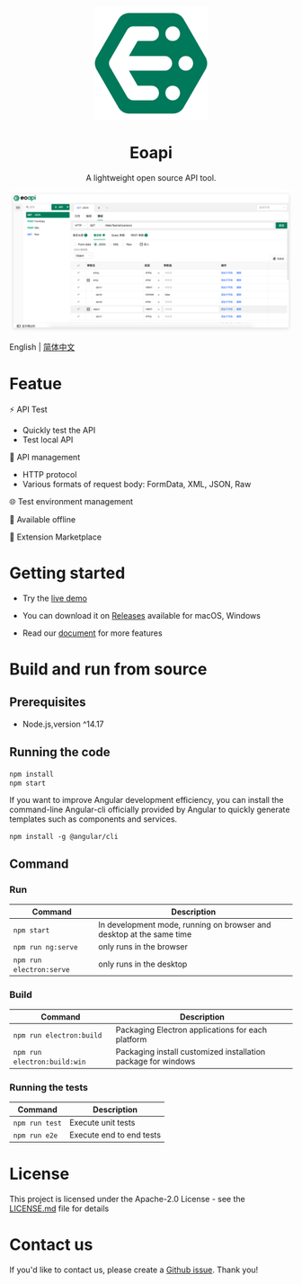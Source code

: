 <p align="center">
  <a href="https://github.com/eolinker/eoapi">
    <img width="200" src="./wiki/images/logo.png">
  </a>
</p>
<h1 align="center">Eoapi</h1>
<div align="center">
A lightweight open source API tool.
</div>

![](./wiki/images/preview_1.png)

English | [简体中文](wiki/README.zh_CN.md)

# Featue

⚡ API Test

- Quickly test the API
- Test local API

📃 API management

- HTTP protocol
- Various formats of request body: FormData, XML, JSON, Raw

🌐 Test environment management

📶 Available offline

🌱 Extension Marketplace

# Getting started

- Try the [live demo](https://demo.eoapi.io/)

- You can download it on [Releases](https://github.com/eolinker/eoapi/releases) available for macOS, Windows

- Read our [document](https://www.eoapi.io/) for more features

# Build and run from source

## Prerequisites

- Node.js,version ^14.17

## Running the code

```
npm install
npm start
```

If you want to improve Angular development efficiency, you can install the command-line Angular-cli officially provided by Angular to quickly generate templates such as components and services.

```
npm install -g @angular/cli
```

## Command

### Run

| Command                  | Description                                                          |
| ------------------------ | -------------------------------------------------------------------- |
| `npm start`              | In development mode, running on browser and desktop at the same time |
| `npm run ng:serve`       | only runs in the browser                                             |
| `npm run electron:serve` | only runs in the desktop                                             |

### Build

| Command                      | Description                                                   |
| ---------------------------- | ------------------------------------------------------------- |
| `npm run electron:build`     | Packaging Electron applications for each platform             |
| `npm run electron:build:win` | Packaging install customized installation package for windows |

### Running the tests

| Command        | Description              |
| -------------- | ------------------------ |
| `npm run test` | Execute unit tests       |
| `npm run e2e`  | Execute end to end tests |

# License

This project is licensed under the Apache-2.0 License - see the [LICENSE.md](LICENSE) file for details

# Contact us

If you'd like to contact us, please create a [Github issue](https://github.com/eolinker/eoapi/issues). Thank you!
